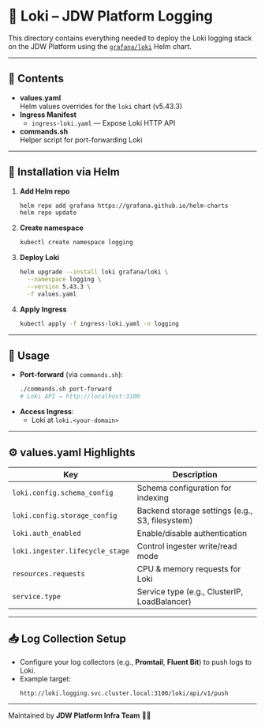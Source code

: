 # 📜 Loki – JDW Platform Logging

This directory contains everything needed to deploy the Loki logging stack on the JDW Platform using
the [`grafana/loki`](https://artifacthub.io/packages/helm/grafana/loki) Helm chart.

---

## 📁 Contents

- **values.yaml**  
  Helm values overrides for the `loki` chart (v5.43.3)
- **Ingress Manifest**
    - `ingress-loki.yaml` — Expose Loki HTTP API
- **commands.sh**  
  Helper script for port-forwarding Loki

---

## 🚀 Installation via Helm

1. **Add Helm repo**
   ```bash
   helm repo add grafana https://grafana.github.io/helm-charts
   helm repo update
   ```

2. **Create namespace**
   ```bash
   kubectl create namespace logging
   ```

3. **Deploy Loki**
   ```bash
   helm upgrade --install loki grafana/loki \
     --namespace logging \
     --version 5.43.3 \
     -f values.yaml
   ```

4. **Apply Ingress**
   ```bash
   kubectl apply -f ingress-loki.yaml -n logging
   ```

---

## 🔧 Usage

- **Port-forward** (via `commands.sh`):
  ```bash
  ./commands.sh port-forward
  # Loki API → http://localhost:3100
  ```
- **Access Ingress**:
    - Loki at `loki.<your-domain>`

---

## ⚙️ values.yaml Highlights

| Key                         | Description                                  |
|------------------------------|----------------------------------------------|
| `loki.config.schema_config`  | Schema configuration for indexing           |
| `loki.config.storage_config` | Backend storage settings (e.g., S3, filesystem) |
| `loki.auth_enabled`          | Enable/disable authentication               |
| `loki.ingester.lifecycle_stage` | Control ingester write/read mode         |
| `resources.requests`         | CPU & memory requests for Loki              |
| `service.type`               | Service type (e.g., ClusterIP, LoadBalancer) |

---

## 📥 Log Collection Setup

- Configure your log collectors (e.g., **Promtail**, **Fluent Bit**) to push logs to Loki.
- Example target:
  ```
  http://loki.logging.svc.cluster.local:3100/loki/api/v1/push
  ```

---

Maintained by **JDW Platform Infra Team** 🚀📜  
